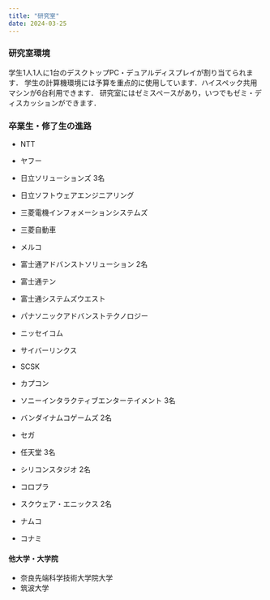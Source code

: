 ```yaml
---
title: "研究室"
date: 2024-03-25
---
```


### 研究室環境
学生1人1人に1台のデスクトップPC・デュアルディスプレイが割り当てられます．
学生の計算機環境には予算を重点的に使用しています．ハイスペック共用マシンが6台利用できます．
研究室にはゼミスペースがあり，いつでもゼミ・ディスカッションができます．


### 卒業生・修了生の進路
- NTT
- ヤフー
- 日立ソリューションズ 3名
- 日立ソフトウェアエンジニアリング
- 三菱電機インフォメーションシステムズ
- 三菱自動車
- メルコ
- 富士通アドバンストソリューション 2名
- 富士通テン
- 富士通システムズウエスト
- パナソニックアドバンストテクノロジー
- ニッセイコム
- サイバーリンクス
- SCSK

- カプコン
- ソニーインタラクティブエンターテイメント 3名
- バンダイナムコゲームズ 2名
- セガ
- 任天堂 3名
- シリコンスタジオ 2名
- コロプラ
- スクウェア・エニックス 2名
- ナムコ
- コナミ

#### 他大学・大学院
- 奈良先端科学技術大学院大学
- 筑波大学

